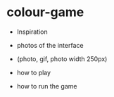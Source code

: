 # colour-game
- Inspiration 

- photos of the interface
- (photo, gif, photo width 250px) 

- how to play 

- how to run the game
